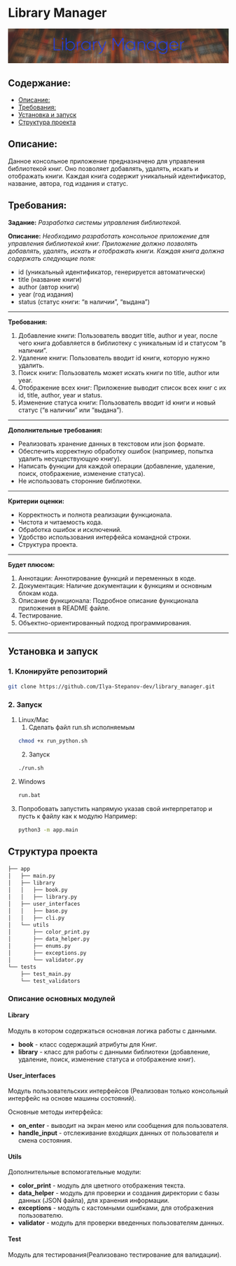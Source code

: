 # Library Manager
![Image](_resources/library_manager.jpg)


## Содержание:
  - [Описание:](#описание)
  - [Требования:](#требования)
  - [Установка и запуск](#установка-и-запуск)
  - [Структура проекта](#структура-проекта)


## Описание:
Данное консольное приложение предназначено для управления библиотекой книг. Оно позволяет добавлять, удалять, искать и отображать книги. Каждая книга содержит уникальный идентификатор, название, автора, год издания и статус.


## Требования:
**Задание:** *Разработка системы управления библиотекой.*

**Описание:**
*Необходимо разработать консольное приложение для управления библиотекой книг. Приложение должно позволять добавлять, удалять, искать и отображать книги. Каждая книга должна содержать следующие поля:*
- id (уникальный идентификатор, генерируется автоматически)
- title (название книги)
- author (автор книги)
- year (год издания)
- status (статус книги: “в наличии”, “выдана”)
___
**Требования:**

 1. Добавление книги: Пользователь вводит title, author и year, после чего книга добавляется в библиотеку с уникальным id и статусом “в наличии”.
 2. Удаление книги: Пользователь вводит id книги, которую нужно удалить.
 3. Поиск книги: Пользователь может искать книги по title, author или year.
 4. Отображение всех книг: Приложение выводит список всех книг с их id, title, author, year и status.
 5. Изменение статуса книги: Пользователь вводит id книги и новый статус (“в наличии” или “выдана”).
___
**Дополнительные требования:**
- Реализовать хранение данных в текстовом или json формате.
- Обеспечить корректную обработку ошибок (например, попытка удалить несуществующую книгу).
- Написать функции для каждой операции (добавление, удаление, поиск, отображение, изменение статуса).
- Не использовать сторонние библиотеки.
___
**Критерии оценки:**
- Корректность и полнота реализации функционала.
- Чистота и читаемость кода.
- Обработка ошибок и исключений.
- Удобство использования интерфейса командной строки.
- Структура проекта.
___
**Будет плюсом:**
1. Аннотации: Аннотирование функций и переменных в коде.
2. Документация: Наличие документации к функциям и основным блокам кода.
3. Описание функционала: Подробное описание функционала приложения в README файле.
4. Тестирование.
5. Объектно-ориентированный подход программирования.
___

## Установка и запуск
### 1. Клонируйте репозиторий
   ```bash
   git clone https://github.com/Ilya-Stepanov-dev/library_manager.git
   ```

### 2. Запуск
   
1. Linux/Mac
   1. Сделать файл run.sh исполняемым
   ```bash
   chmod +x run_python.sh
   ```
   2. Запуск
   ```bash
   ./run.sh
   ```
2. Windows
   ```cmd
   run.bat
   ```
3. Попробовать запустить напрямую указав свой интерпретатор и пусть к файлу как к модулю
   Например:
   ```bash
   python3 -m app.main
   ```


## Структура проекта
```
├── app
│   ├── main.py
│   ├── library
│   │   ├── book.py
│   │   ├── library.py
│   ├── user_interfaces
│   │   ├── base.py
│   │   ├── cli.py
│   └── utils
│       ├── color_print.py
│       ├── data_helper.py
│       ├── enums.py
│       ├── exceptions.py
│       └── validator.py
└── tests
    ├── test_main.py
    └── test_validators
```

### Описание основных модулей

#### Library
Модуль в котором содержаться основная логика работы с данными.
   - **book** - класс содержащий атрибуты для Книг.
   - **library** - класс для работы с данными библиотеки (добавление, удаление, поиск, изменение статуса и отображение книг).

#### User_interfaces
Модуль пользовательских интерфейсов (Реализован только консольный интерфейс на основе машины состояний).

Основные методы интерфейса:
   - **on_enter** - выводит на экран меню или сообщения для пользователя.
   - **handle_input** - отслеживание входящих данных от пользователя и смена состояния.

#### Utils
Дополнительные вспомогательные модули:
   - **color_print** - модуль для цветного отображения текста.
   - **data_helper** - модуль для проверки и создания директории с базы данных (JSON файла), для хранения информации.
   - **exceptions** - модуль с кастомными ошибками, для отображения пользователю.
   - **validator** - модуль для проверки введенных пользователям данных.


#### Test
Модуль для тестирования(Реализовано тестирование для валидации).

